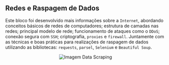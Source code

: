 ## Redes e Raspagem de Dados

Este bloco foi desenvolvido mais informações sobre a `Internet`, abordando conceitos básicos de redes de computadores; estrutura de camadas nas redes; principal modelo de rede; funcionamento de ataques como o `DDoS`; conexão segura com `SSH`; criptografia, `proxies` e `firewall`. Juntamente com as técnicas e boas práticas para realizações de raspagem de dados utilizando as bibliotecas: `requests`, `parsel`, `Selenium` e `Beautiful Soup`.


<p align="center">
  <img src="" alt="Imagem Data Scraping"/>
</p>
